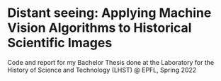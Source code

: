 # Distant seeing: Applying Machine Vision Algorithms to Historical Scientific Images
Code and report for my Bachelor Thesis done at the Laboratory for the History of Science and Technology (LHST) @ EPFL, Spring 2022
